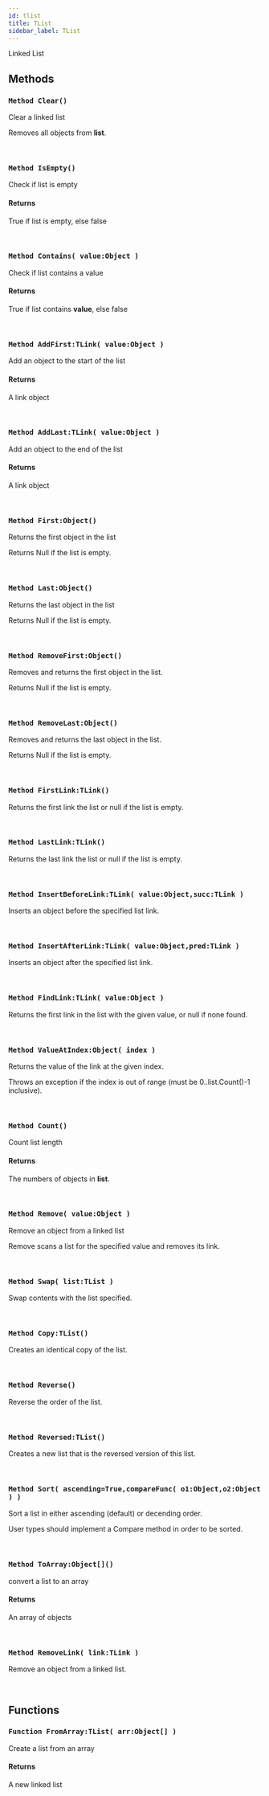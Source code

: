 ```yaml
---
id: tlist
title: TList
sidebar_label: TList
---
```


Linked List


## Methods

### `Method Clear()`

Clear a linked list

Removes all objects from <b>list</b>.


<br/>

### `Method IsEmpty()`

Check if list is empty

#### Returns
True if list is empty, else false


<br/>

### `Method Contains( value:Object )`

Check if list contains a value

#### Returns
True if list contains <b>value</b>, else false


<br/>

### `Method AddFirst:TLink( value:Object )`

Add an object to the start of the list

#### Returns
A link object


<br/>

### `Method AddLast:TLink( value:Object )`

Add an object to the end of the list

#### Returns
A link object


<br/>

### `Method First:Object()`

Returns the first object in the list

Returns Null if the list is empty.


<br/>

### `Method Last:Object()`

Returns the last object in the list

Returns Null if the list is empty.


<br/>

### `Method RemoveFirst:Object()`

Removes and returns the first object in the list.

Returns Null if the list is empty.


<br/>

### `Method RemoveLast:Object()`

Removes and returns the last object in the list.

Returns Null if the list is empty.


<br/>

### `Method FirstLink:TLink()`

Returns the first link the list or null if the list is empty.

<br/>

### `Method LastLink:TLink()`

Returns the last link the list or null if the list is empty.

<br/>

### `Method InsertBeforeLink:TLink( value:Object,succ:TLink )`

Inserts an object before the specified list link.

<br/>

### `Method InsertAfterLink:TLink( value:Object,pred:TLink )`

Inserts an object after the specified list link.

<br/>

### `Method FindLink:TLink( value:Object )`

Returns the first link in the list with the given value, or null if none found.

<br/>

### `Method ValueAtIndex:Object( index )`

Returns the value of the link at the given index.

Throws an exception if the index is out of range (must be 0..list.Count()-1 inclusive).


<br/>

### `Method Count()`

Count list length

#### Returns
The numbers of objects in <b>list</b>.


<br/>

### `Method Remove( value:Object )`

Remove an object from a linked list

Remove scans a list for the specified value and removes its link.


<br/>

### `Method Swap( list:TList )`

Swap contents with the list specified.

<br/>

### `Method Copy:TList()`

Creates an identical copy of the list.

<br/>

### `Method Reverse()`

Reverse the order of the list.

<br/>

### `Method Reversed:TList()`

Creates a new list that is the reversed version of this list.

<br/>

### `Method Sort( ascending=True,compareFunc( o1:Object,o2:Object ) )`

Sort a list in either ascending (default) or decending order.

User types should implement a Compare method in order to be sorted.


<br/>

### `Method ToArray:Object[]()`

convert a list to an array

#### Returns
An array of objects


<br/>

### `Method RemoveLink( link:TLink )`

Remove an object from a linked list.

<br/>

## Functions

### `Function FromArray:TList( arr:Object[] )`

Create a list from an array

#### Returns
A new linked list


<br/>

